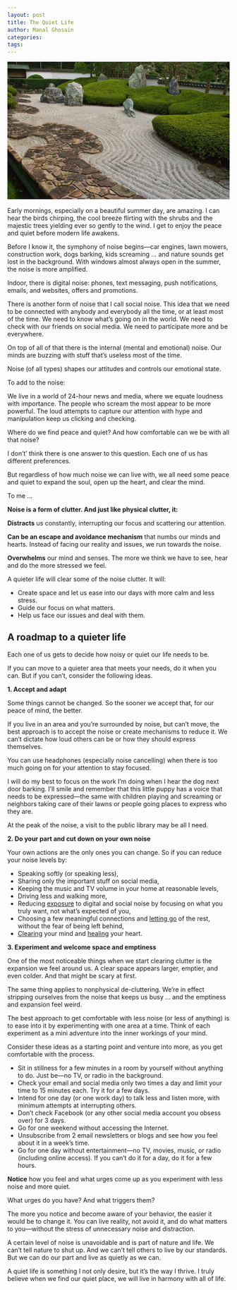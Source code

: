 ```yaml
---
layout: post
title: The Quiet Life
author: Manal Ghosain
categories:
tags:
---
```


![Zen garden](/images/garden.jpg)

Early mornings, especially on a beautiful summer day, are amazing. I can hear the birds chirping, the cool breeze flirting with the shrubs and the majestic trees yielding ever so gently to the wind. I get to enjoy the peace and quiet before modern life awakens.

Before I know it, the symphony of noise begins—car engines, lawn mowers, construction work, dogs barking, kids screaming … and nature sounds get lost in the background. With windows almost always open in the summer, the noise is more amplified.

Indoor, there is digital noise: phones, text messaging, push notifications, emails, and websites, offers and promotions.

There is another form of noise that I call social noise. This idea that we need to be connected with anybody and everybody all the time, or at least most of the time. We need to know what’s going on in the world. We need to check with our friends on social media. We need to participate more and be everywhere.

On top of all of that there is the internal (mental and emotional) noise. Our minds are buzzing with stuff that’s useless most of the time.

Noise (of all types) shapes our attitudes and controls our emotional state.

To add to the noise:

We live in a world of 24-hour news and media, where we equate loudness with importance. The people who scream the most appear to be more powerful. The loud attempts to capture our attention with hype and manipulation keep us clicking and checking.

Where do we find peace and quiet? And how comfortable can we be with all that noise?

I don’t’ think there is one answer to this question. Each one of us has different preferences.

But regardless of how much noise we can live with, we all need some peace and quiet to expand the soul, open up the heart, and clear the mind.

To me …

**Noise is a form of clutter. And just like physical clutter, it:** 

**Distracts** us constantly, interrupting our focus and scattering our attention. 

**Can be an escape and avoidance mechanism** that numbs our minds and hearts. Instead of facing our reality and issues, we run towards the noise. 

**Overwhelms** our mind and senses. The more we think we have to see, hear and do the more stressed we feel. 

A quieter life will clear some of the noise clutter. It will: 

  * Create space and let us ease into our days with more calm and less stress.
  * Guide our focus on what matters.
  * Help us face our issues and deal with them.

## A roadmap to a quieter life

Each one of us gets to decide how noisy or quiet our life needs to be. 

If you can move to a quieter area that meets your needs, do it when you can. But if you can’t, consider the following ideas. 

**1. Accept and adapt** 

Some things cannot be changed. So the sooner we accept that, for our peace of mind, the better.

If you live in an area and you’re surrounded by noise, but can’t move, the best approach is to accept the noise or create mechanisms to reduce it. We can’t dictate how loud others can be or how they should express themselves.

You can use headphones (especially noise cancelling) when there is too much going on for your attention to stay focused.

I will do my best to focus on the work I’m doing when I hear the dog next door barking. I’ll smile and remember that this little puppy has a voice that needs to be expressed—the same with children playing and screaming or neighbors taking care of their lawns or people going places to express who they are.

At the peak of the noise, a visit to the public library may be all I need.

**2. Do your part and cut down on your own noise** 

Your own actions are the only ones you can change. So if you can reduce your noise levels by: 

  * Speaking softly (or speaking less),
  * Sharing only the important stuff on social media,
  * Keeping the music and TV volume in your home at reasonable levels,
  * Driving less and walking more,
  * Reducing [exposure](/taking-a-digital-sabbatical-why-and-how/) to digital and social noise by focusing on what you truly want, not what’s expected of you,
  * Choosing a few meaningful connections and [letting go](/fading-from-virtual-memory/) of the rest, without the fear of being left behind,
  * [Clearing](/empty-mind/) your mind and [healing](/emotional-addiction/) your heart.

**3. Experiment and welcome space and emptiness** 

One of the most noticeable things when we start clearing clutter is the expansion we feel around us. A clear space appears larger, emptier, and even colder. And that might be scary at first.

The same thing applies to nonphysical de-cluttering. We’re in effect stripping ourselves from the noise that keeps us busy … and the emptiness and expansion feel weird.

The best approach to get comfortable with less noise (or less of anything) is to ease into it by experimenting with one area at a time. Think of each experiment as a mini adventure into the inner workings of your mind.

Consider these ideas as a starting point and venture into more, as you get comfortable with the process.

  * Sit in stillness for a few minutes in a room by yourself without anything to do. Just be—no TV, or radio in the background.
  * Check your email and social media only two times a day and limit your time to 15 minutes each. Try it for a few days.
  * Intend for one day (or one work day) to talk less and listen more, with minimum attempts at interrupting others.
  * Don’t check Facebook (or any other social media account you obsess over) for 3 days.
  * Go for one weekend without accessing the Internet.
  * Unsubscribe from 2 email newsletters or blogs and see how you feel about it in a week’s time.
  * Go for one day without entertainment—no TV, movies, music, or radio (including online access). If you can’t do it for a day, do it for a few hours.

**Notice** how you feel and what urges come up as you experiment with less noise and more quiet. 

What urges do you have? And what triggers them?

The more you notice and become aware of your behavior, the easier it would be to change it. You can live reality, not avoid it, and do what matters to you—without the stress of unnecessary noise and distraction.

A certain level of noise is unavoidable and is part of nature and life. We can’t tell nature to shut up. And we can’t tell others to live by our standards. But we can do our part and live as quietly as we can.

A quiet life is something I not only desire, but it’s the way I thrive. I truly believe when we find our quiet place, we will live in harmony with all of life.